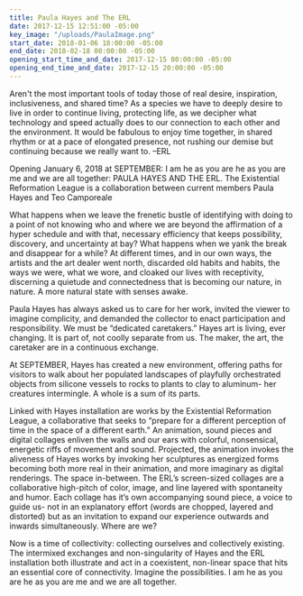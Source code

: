 ```yaml
---
title: Paula Hayes and The ERL
date: 2017-12-15 12:51:00 -05:00
key_image: "/uploads/PaulaImage.png"
start_date: 2018-01-06 18:00:00 -05:00
end_date: 2018-02-18 00:00:00 -05:00
opening_start_time_and_date: 2017-12-15 00:00:00 -05:00
opening_end_time_and_date: 2017-12-15 20:00:00 -05:00
---
```


Aren't the most important tools of today those of real desire, inspiration, inclusiveness, and shared time? As a species we have to deeply desire to live in order to continue living, protecting life, as we decipher what technology and speed actually does to our connection to each other and the environment. It would be fabulous to enjoy time together, in shared rhythm or at a pace of elongated presence, not rushing our demise but continuing because we really want to. –ERL

Opening January 6, 2018 at SEPTEMBER: I am he as you are he as you are me and we are all together: 
PAULA HAYES AND THE ERL. The Existential Reformation League is a collaboration between current members Paula Hayes and Teo Camporeale
 
What happens when we leave the frenetic bustle of identifying with doing to a point of not knowing who and where we are beyond the affirmation of a hyper schedule and with that, necessary efficiency that keeps possibility, discovery, and uncertainty at bay? What happens when we yank the break and disappear for a while? At different times, and in our own ways, the artists and the art dealer went north, discarded old habits and habits, the ways we were, what we wore, and cloaked our lives with receptivity, discerning a quietude and connectedness that is becoming our nature, in nature. A more natural state with senses awake. 

Paula Hayes has always asked us to care for her work, invited the viewer to imagine complicity, and demanded the collector to enact participation and responsibility. We must be “dedicated caretakers.” Hayes art is living, ever changing. It is part of, not coolly separate from us. The maker, the art, the caretaker are in a continuous exchange. 

At SEPTEMBER, Hayes has created a new environment, offering paths for visitors to walk about her populated landscapes of playfully orchestrated objects from silicone vessels to rocks to plants to clay to aluminum- her creatures intermingle. A whole is a sum of its parts. 

Linked with Hayes installation are works by the Existential Reformation League, a collaborative that seeks to “prepare for a different perception of time in the space of a different earth.” An animation, sound pieces and digital collages enliven the walls and our ears with colorful, nonsensical, energetic riffs of movement and sound. Projected, the animation invokes the aliveness of Hayes works by invoking her sculptures as energized forms becoming both more real in their animation, and more imaginary as digital renderings. The space in-between. The ERL’s screen-sized collages are a collaborative high-pitch of color, image, and line layered with spontaneity and humor. Each collage has it’s own accompanying sound piece, a voice to guide us- not in an explanatory effort (words are chopped, layered and distorted) but as an invitation to expand our experience outwards and inwards simultaneously. Where are we? 

Now is a time of collectivity: collecting ourselves and collectively existing. The intermixed exchanges and non-singularity of Hayes and the ERL installation both illustrate and act in a coexistent, non-linear space that hits an essential core of connectivity. Imagine the possibilities. I am he as you are he as you are me and we are all together. 




